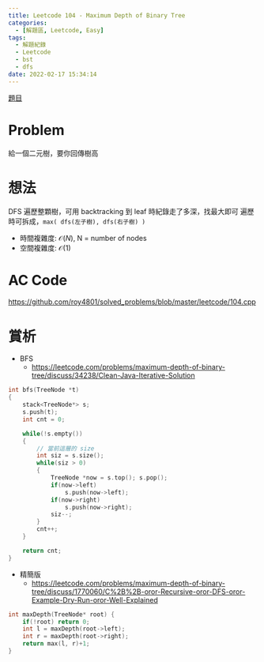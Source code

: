 ```yaml
---
title: Leetcode 104 - Maximum Depth of Binary Tree
categories:
  - [解題區, Leetcode, Easy]
tags:
  - 解題紀錄
  - Leetcode
  - bst
  - dfs
date: 2022-02-17 15:34:14
---
```


[題目](https://leetcode.com/problems/maximum-depth-of-binary-tree)

# Problem

給一個二元樹，要你回傳樹高

# 想法

DFS 遍歷整顆樹，可用 backtracking 到 leaf 時紀錄走了多深，找最大即可
遍歷時可拆成，`max( dfs(左子樹), dfs(右子樹) )`

- 時間複雜度: $\mathcal{O}(N)$, N = number of nodes
- 空間複雜度: $\mathcal{O}(1)$

# AC Code

<https://github.com/roy4801/solved_problems/blob/master/leetcode/104.cpp>

# 賞析

- BFS
    - https://leetcode.com/problems/maximum-depth-of-binary-tree/discuss/34238/Clean-Java-Iterative-Solution

```cpp
int bfs(TreeNode *t)
{
    stack<TreeNode*> s;
    s.push(t);
    int cnt = 0;

    while(!s.empty())
    {
        // 當前這層的 size
        int siz = s.size();
        while(siz > 0)
        {
            TreeNode *now = s.top(); s.pop();
            if(now->left)
                s.push(now->left);
            if(now->right)
                s.push(now->right);
            siz--;
        }
        cnt++;
    }

    return cnt;
}
```

- 精簡版
    - https://leetcode.com/problems/maximum-depth-of-binary-tree/discuss/1770060/C%2B%2B-oror-Recursive-oror-DFS-oror-Example-Dry-Run-oror-Well-Explained

```cpp
int maxDepth(TreeNode* root) {
    if(!root) return 0;
    int l = maxDepth(root->left);
    int r = maxDepth(root->right);
    return max(l, r)+1;
}
```
